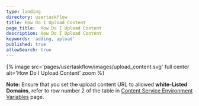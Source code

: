 ```yaml
---
type: landing
directory: usertaskflow
title: How Do I Upload Content
page_title:  How Do I Upload Content
description: How Do I Upload Content
keywords: 'adding, upload'
published: true
allowSearch: true
---
```

{% image src='pages/usertaskflow/images/upload_content.svg' full center alt='How Do I Upload Content' zoom %} 

**Note:** Ensure that you set the upload content URL to allowed **white-Listed Domains**, refer to row number 2 of the table in [Content Service Environment Variables](developer-docs/configuring_sunbird/env_variables_content_service/) page.
